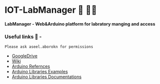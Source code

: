 # IOT-LabManager 🥼 👨‍🔬
#### LabManager - Web&amp;Arduino platform for labratory manging and access



### Useful links 👀 - 
```
Please ask aseel.aborokn for permissions
```
- [GoogleDrive](https://drive.google.com/drive/folders/1LymdwhpFjWQGFaYAkmWf963e8x5aBm2m?usp=sharing)
- [Wiki](https://github.com/AseelAborokn/IOT-LabManager/wiki)
- [Arduino Refernces](https://www.arduino.cc/reference/en/)
- [Arduino Libraries Examples](https://docs.arduino.cc/library-examples/)
- [Arduino Libraries Documentations](https://www.arduino.cc/reference/en/libraries/?_gl=1*gdupu9*_ga*MTk4MjI1MjM5MC4xNjQ3OTUwNTAy*_ga_NEXN8H46L5*MTY0Nzk3NDM2NC4zLjEuMTY0Nzk3NDc1MS4w)
